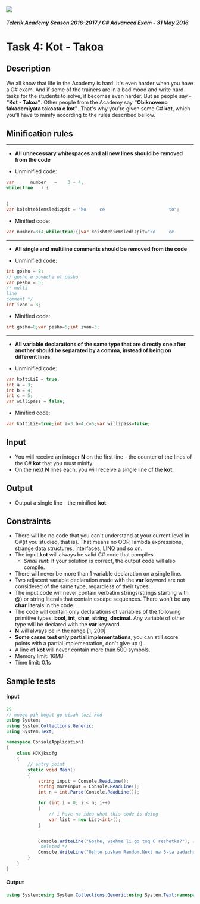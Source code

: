 <img src="https://raw.githubusercontent.com/TelerikAcademy/Common/master/logos/telerik-header-logo.png" />

#### _Telerik Academy Season 2016-2017 / C# Advanced Exam - 31 May 2016_

# Task 4: Kot - Takoa

## Description
We all know that life in the Academy is hard. It's even harder when you have a C# exam. And if some of the trainers are in a bad mood and write hard tasks for the students to solve, 
it becomes even harder. But as people say - **"Kot - Takoa"**. Other people from the Academy say **"Obiknoveno fakademiyata takoata e kot"**. That's why you're given some C# **kot**, which you'll have to minify according to the rules described bellow.

## Minification rules

---

- **All unnecessary whitespaces and all new lines should be removed from the code**

- Unminified code:

```cs
var      number   =    3 + 4;
while(true   ) {


}
var koishtebiemsledizpit = "ko     ce                        to";
```

- Minified code:

```cs
var number=3+4;while(true){}var koishtebiemsledizpit="ko     ce                        to";
```

---

- **All single and multiline comments should be removed from the code**

- Unminified code:

```cs
int gosho = 8;
// gosho e poveche ot pesho
var pesho = 5;
/* multi
line
comment */
int ivan = 3;
```

- Minified code:

```cs
int gosho=8;var pesho=5;int ivan=3;
```

---

- **All variable declarations of the same type that are directly one after another should be separated by a comma, instead of being on different lines**

- Unminified code:

```cs
var koftiLiE = true;
int a = 3;
int b = 4;
int c = 5;
var willipass = false;
```

- Minified code:

```cs
var koftiLiE=true;int a=3,b=4,c=5;var willipass=false;
```

## Input
- You will receive an integer **N** on the first line - the counter of the lines of the C# **kot** that you must minify.
- On the next **N** lines each, you will receive a single line of the **kot**.

## Output
- Output a single line - the minified **kot**.

## Constraints
- There will be no code that you can't understand at your current level in C#(if you studied, that is). That means no OOP, lambda expressions, strange data structures, interfaces, LINQ and so on.
- The input **kot** will always be valid C# code that compiles.
  - _Small hint_: If your solution is correct, the output code will also compile.
- There will never be more than 1 variable declaration on a single line.
- Two adjacent variable declaration made with the **var** keyword are not considered of the same type, regardless of their types.
- The input code will never contain verbatim strings(strings starting with **@**) or string literals that contain escape sequences. There won't be any **char** literals in the code.
- The code will contain only declarations of variables of the following primitive types: **bool**, **int**, **char**, **string**, **decimal**. Any variable of other type will be declared with the **var** keyword.
- **N** will always be in the range [1, 200]
- **Some cases test only partial implementations**, you can still score points with a partial implementation, don't give up :) .
- A line of **kot** will never contain more than 500 symbols.
- Memory limit: 16MB
- Time limit: 0.1s

## Sample tests

#### Input

```cs
29
// mnogo pih kogat go pisah tozi kod
using System;
using System.Collections.Generic;
using System.Text;

namespace ConsoleApplication1
{
    class HJKjksdfg
    {
        // entry point
        static void Main()
        {
            string input = Console.ReadLine();
            string moreInput = Console.ReadLine();
            int n = int.Parse(Console.ReadLine());

            for (int i = 0; i < n; i++)
            {
                // i have no idea what this code is doing
                var list = new List<int>();
            }


            Console.WriteLine("Goshe, vzehme li go toq C reshetka?"); /* this needs to be
             deleted */
            Console.WriteLine("Oshte puskam Random.Next na 5-ta zadacha");
        }
    }
}
```

#### Output

```cs
using System;using System.Collections.Generic;using System.Text;namespace ConsoleApplication1{class HJKjksdfg{static void Main(){string input=Console.ReadLine(),moreInput=Console.ReadLine();int n=int.Parse(Console.ReadLine());for(int i=0;i<n;i++){var list=new List<int>();}Console.WriteLine("Goshe, vzehme li go toq C reshetka?");Console.WriteLine("Oshte puskam Random.Next na 5-ta zadacha");}}}
```
